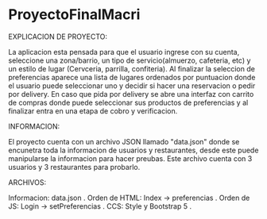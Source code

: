 # ProyectoFinalMacri

EXPLICACION DE PROYECTO:

La aplicacion esta pensada para que el usuario ingrese con su cuenta, seleccione una zona/barrio, un tipo de servicio(almuerzo, cafeteria, etc) y un estilo de lugar (Cervceria, parrilla, confiteria).
 Al finalizar la seleccion de preferencias aparece una lista de lugares ordenados por puntuacion donde el usuario puede seleccionar uno y decidir si hacer una reservacion o pedir por delivery.
 En caso que pida por delivery se abre una interfaz con carrito de compras donde puede seleccionar sus productos de preferencias y al finalizar entra en una etapa de cobro y verificacion.

 INFORMACION:

 El proyecto cuenta con un archivo JSON llamado "data.json" donde se encunetra toda la informacion de usuarios y restaurantes, desde este puede manipularse la informacion para hacer preubas.
  Este archivo cuenta con 3 usuarios y 3 restaurantes para probarlo.

  ARCHIVOS:

  Informacion: data.json .
  Orden de HTML: Index -> preferencias .
  Orden de JS: Login -> setPreferencias .
  CCS: Style y Bootstrap 5 .
